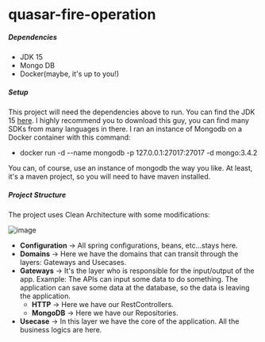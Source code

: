 # quasar-fire-operation

##### Dependencies
* JDK 15
* Mongo DB
* Docker(maybe, it's up to you!)

##### Setup
This project will need the dependencies above to run. You can find the JDK 15 [here](https://sdkman.io/). I highly recommend you to download this guy, you can find many SDKs from many languages in there. I ran an instance of Mongodb on a Docker container with this command:
* docker run -d --name mongodb -p 127.0.0.1:27017:27017 -d mongo:3.4.2

You can, of course, use an instance of mongodb the way you like. At least, it's a maven project, so you will need to have maven installed.

##### Project Structure
The project uses Clean Architecture with some modifications:

![image](https://user-images.githubusercontent.com/9483458/112857590-61291880-9087-11eb-9bcc-8f5f69e435a1.png)
* **Configuration** -> All spring configurations, beans, etc...stays here.
* **Domains** -> Here we have the domains that can transit through the layers: Gateways and Usecases.
* **Gateways** -> It's the layer who is responsible for the input/output of the app. Example: The APIs can input some data to do something. The application can save some data at the database, so the data is leaving the application.
  * **HTTP** -> Here we have our RestControllers.
  * **MongoDB** -> Here we have our Repositories.
* **Usecase** -> In this layer we have the core of the application. All the business logics are here.

